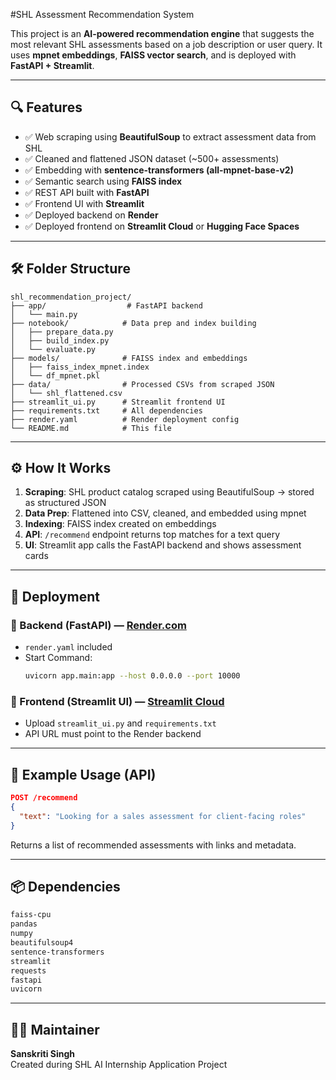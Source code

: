 #SHL Assessment Recommendation System

This project is an **AI-powered recommendation engine** that suggests the most relevant SHL assessments based on a job description or user query. It uses **mpnet embeddings**, **FAISS vector search**, and is deployed with **FastAPI + Streamlit**.

---

## 🔍 Features

- ✅ Web scraping using **BeautifulSoup** to extract assessment data from SHL
- ✅ Cleaned and flattened JSON dataset (~500+ assessments)
- ✅ Embedding with **sentence-transformers (all-mpnet-base-v2)**
- ✅ Semantic search using **FAISS index**
- ✅ REST API built with **FastAPI**
- ✅ Frontend UI with **Streamlit**
- ✅ Deployed backend on **Render**
- ✅ Deployed frontend on **Streamlit Cloud** or **Hugging Face Spaces**

---

## 🛠️ Folder Structure

```
shl_recommendation_project/
├── app/                  # FastAPI backend
│   └── main.py
├── notebook/            # Data prep and index building
│   ├── prepare_data.py
│   ├── build_index.py
│   └── evaluate.py
├── models/              # FAISS index and embeddings
│   ├── faiss_index_mpnet.index
│   └── df_mpnet.pkl
├── data/                # Processed CSVs from scraped JSON
│   └── shl_flattened.csv
├── streamlit_ui.py      # Streamlit frontend UI
├── requirements.txt     # All dependencies
├── render.yaml          # Render deployment config
└── README.md            # This file
```

---

## ⚙️ How It Works

1. **Scraping**: SHL product catalog scraped using BeautifulSoup → stored as structured JSON
2. **Data Prep**: Flattened into CSV, cleaned, and embedded using mpnet
3. **Indexing**: FAISS index created on embeddings
4. **API**: `/recommend` endpoint returns top matches for a text query
5. **UI**: Streamlit app calls the FastAPI backend and shows assessment cards

---

## 🚀 Deployment

### 🔹 Backend (FastAPI) — [Render.com](https://render.com)
- `render.yaml` included
- Start Command:
  ```bash
  uvicorn app.main:app --host 0.0.0.0 --port 10000
  ```

### 🔹 Frontend (Streamlit UI) — [Streamlit Cloud](https://streamlit.io/cloud)
- Upload `streamlit_ui.py` and `requirements.txt`
- API URL must point to the Render backend

---

## 🧪 Example Usage (API)

```json
POST /recommend
{
  "text": "Looking for a sales assessment for client-facing roles"
}
```

Returns a list of recommended assessments with links and metadata.

---

## 📦 Dependencies
```txt
faiss-cpu
pandas
numpy
beautifulsoup4
sentence-transformers
streamlit
requests
fastapi
uvicorn
```

---

## 🙋‍♀️ Maintainer
**Sanskriti Singh**  
Created during SHL AI Internship Application Project
